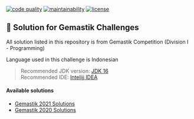 <p>
  <a href="https://www.codacy.com/gh/ezralazuardy/gemastik/dashboard?utm_source=github.com&amp;utm_medium=referral&amp;utm_content=ezralazuardy/gemastik&amp;utm_campaign=Badge_Grade"><img src="https://img.shields.io/codacy/grade/cef33c8ba18a4883ac82abf1049197c7" alt="code quality" target="_blank" rel="noopener noreferrer"></a>
  <a href="https://codeclimate.com/github/ezralazuardy/gemastik"><img src="https://img.shields.io/codeclimate/maintainability/ezralazuardy/gemastik" alt="maintainability" target="_blank" rel="noopener noreferrer"></a>
  <a href="https://github.com/ezralazuardy/gemastik/blob/2020/LICENSE"><img src="https://img.shields.io/github/license/ezralazuardy/gemastik" alt="license" target="_blank" rel="noopener noreferrer"></a>
</p>

## 🌟 Solution for Gemastik Challenges

All solution listed in this repository is from Gemastik Competition (Division I - Programming)

Language used in this challenge is Indonesian

> Recommended JDK version: [JDK 16](https://www.oracle.com/java/technologies/javase-jdk16-downloads.html)<br/>
> Recommended IDE: [Intelijj IDEA](https://www.jetbrains.com/idea/)

#### Available solutions

- [Gemastik 2021 Solutions](https://github.com/ezralazuardy/gemastik/tree/2021)
- [Gemastik 2020 Solutions](https://github.com/ezralazuardy/gemastik/tree/2020)
